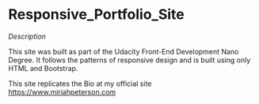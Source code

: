 # Responsive_Portfolio_Site

*Description*

This site was built as part of the Udacity Front-End Development Nano Degree. It follows the patterns of responsive design and is built using only HTML and Bootstrap.

This site replicates the Bio at my official site https://www.miriahpeterson.com